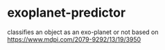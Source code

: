 # exoplanet-predictor
classifies an object as an exo-planet or not based on https://www.mdpi.com/2079-9292/13/19/3950
